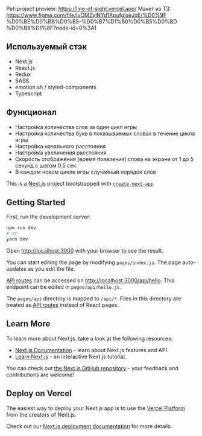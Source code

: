 Pet-project preview: https://line-of-sight.vercel.app/
Макет из ТЗ: https://www.figma.com/file/IvCMZvlNYd1ApufgIseJxE/%D0%9F
%D0%BE%D0%BB%D0%B5-%D0%B7%D1%80%D0%B5%D0%BD
%D0%B8%D1%8F?node-id=0%3A1
## Используемый стэк
- Next.js
- React.js
- Redux
- SASS
- emotion.sh / styled-components
- Typescript

## Функционал
- Настройка количества слов за один цикл игры
- Настройка количества букв в показываемых словах в течение цикла игры
- Настройка начального расстояния
- Настройка увеличения расстояния
- Скорость отображения (время появления) слова на экране от 1 до 5 секунд с шагом 0,5 сек.
- В каждом новом цикле игры случайный порядок слов

This is a [Next.js](https://nextjs.org/) project bootstrapped with [`create-next-app`](https://github.com/vercel/next.js/tree/canary/packages/create-next-app).

## Getting Started

First, run the development server:

```bash
npm run dev
# or
yarn dev
```

Open [http://localhost:3000](http://localhost:3000) with your browser to see the result.

You can start editing the page by modifying `pages/index.js`. The page auto-updates as you edit the file.

[API routes](https://nextjs.org/docs/api-routes/introduction) can be accessed on [http://localhost:3000/api/hello](http://localhost:3000/api/hello). This endpoint can be edited in `pages/api/hello.js`.

The `pages/api` directory is mapped to `/api/*`. Files in this directory are treated as [API routes](https://nextjs.org/docs/api-routes/introduction) instead of React pages.

## Learn More

To learn more about Next.js, take a look at the following resources:

- [Next.js Documentation](https://nextjs.org/docs) - learn about Next.js features and API.
- [Learn Next.js](https://nextjs.org/learn) - an interactive Next.js tutorial.

You can check out [the Next.js GitHub repository](https://github.com/vercel/next.js/) - your feedback and contributions are welcome!

## Deploy on Vercel

The easiest way to deploy your Next.js app is to use the [Vercel Platform](https://vercel.com/new?utm_medium=default-template&filter=next.js&utm_source=create-next-app&utm_campaign=create-next-app-readme) from the creators of Next.js.

Check out our [Next.js deployment documentation](https://nextjs.org/docs/deployment) for more details.
